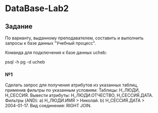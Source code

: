 # DataBase-Lab2
## Задание

По варианту, выданному преподавателем, составить и выполнить запросы к базе данных "Учебный процесс".

Команда для подключения к базе данных ucheb:

psql -h pg -d ucheb

### №1
Сделать запрос для получения атрибутов из указанных таблиц, применив фильтры по указанным условиям:
Таблицы: Н_ЛЮДИ, Н_СЕССИЯ.
Вывести атрибуты: Н_ЛЮДИ.ОТЧЕСТВО, Н_СЕССИЯ.ДАТА.
Фильтры (AND):
a) Н_ЛЮДИ.ИМЯ > Николай.
b) Н_СЕССИЯ.ДАТА > 2004-01-17.
Вид соединения: RIGHT JOIN.
